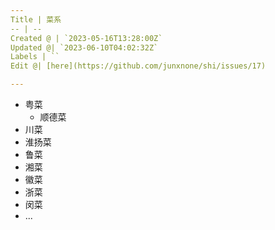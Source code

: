 ```yaml
---
Title | 菜系
-- | --
Created @ | `2023-05-16T13:28:00Z`
Updated @| `2023-06-10T04:02:32Z`
Labels | ``
Edit @| [here](https://github.com/junxnone/shi/issues/17)

---
```

- 粤菜
  - 顺德菜
- 川菜
- 淮扬菜
- 鲁菜
- 湘菜
- 徽菜
- 浙菜
- 闵菜
- ...


